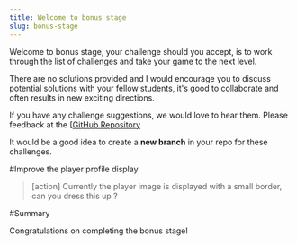 ```yaml
---
title: Welcome to bonus stage
slug: bonus-stage
---
```


Welcome to bonus stage, your challenge should you accept, is to work through the list of challenges and take your game to the next level.

There are no solutions provided and I would encourage you to discuss potential solutions with your fellow students, it's good to collaborate and often results in new exciting directions.

If you have any challenge suggestions, we would love to hear them.  Please feedback at the [[GitHub Repository](https://github.com/MakeSchool-Tutorials/Sushi-Neko-Networking-SpriteKit-Swift)

It would be a good idea to create a **new branch** in your repo for these challenges.

#Improve the player profile display

> [action]
> Currently the player image is displayed with a small border, can you dress this up ?

#Summary

Congratulations on completing the bonus stage!
